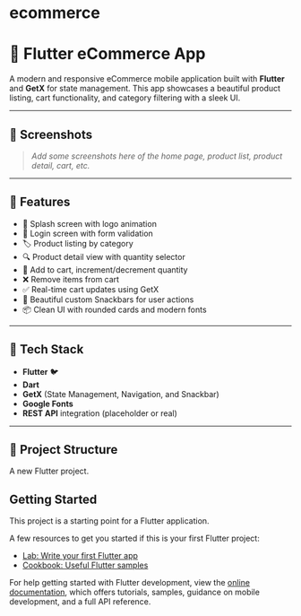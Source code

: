 # ecommerce

# 🛒 Flutter eCommerce App

A modern and responsive eCommerce mobile application built with **Flutter** and **GetX** for state management. This app showcases a beautiful product listing, cart functionality, and category filtering with a sleek UI.

---

## 📱 Screenshots

> _Add some screenshots here of the home page, product list, product detail, cart, etc._

---

## 🚀 Features

- 🧭 Splash screen with logo animation
- 🔐 Login screen with form validation
- 🏷️ Product listing by category
- 🔍 Product detail view with quantity selector
- 🛒 Add to cart, increment/decrement quantity
- ❌ Remove items from cart
- ✅ Real-time cart updates using GetX
- 💬 Beautiful custom Snackbars for user actions
- 📦 Clean UI with rounded cards and modern fonts

---

## 🧩 Tech Stack

- **Flutter** 🐦
- **Dart**
- **GetX** (State Management, Navigation, and Snackbar)
- **Google Fonts**
- **REST API** integration (placeholder or real)

---

## 📂 Project Structure


A new Flutter project.

## Getting Started

This project is a starting point for a Flutter application.

A few resources to get you started if this is your first Flutter project:

- [Lab: Write your first Flutter app](https://docs.flutter.dev/get-started/codelab)
- [Cookbook: Useful Flutter samples](https://docs.flutter.dev/cookbook)

For help getting started with Flutter development, view the
[online documentation](https://docs.flutter.dev/), which offers tutorials,
samples, guidance on mobile development, and a full API reference.
